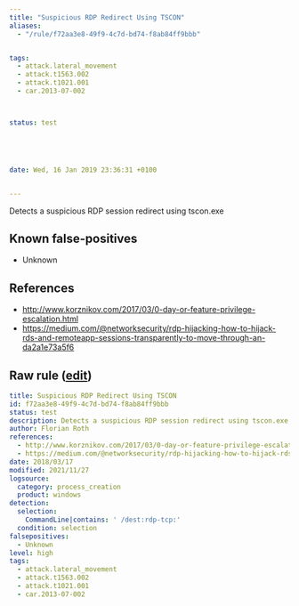 ```yaml
---
title: "Suspicious RDP Redirect Using TSCON"
aliases:
  - "/rule/f72aa3e8-49f9-4c7d-bd74-f8ab84ff9bbb"


tags:
  - attack.lateral_movement
  - attack.t1563.002
  - attack.t1021.001
  - car.2013-07-002



status: test





date: Wed, 16 Jan 2019 23:36:31 +0100


---
```


Detects a suspicious RDP session redirect using tscon.exe

<!--more-->


## Known false-positives

* Unknown



## References

* http://www.korznikov.com/2017/03/0-day-or-feature-privilege-escalation.html
* https://medium.com/@networksecurity/rdp-hijacking-how-to-hijack-rds-and-remoteapp-sessions-transparently-to-move-through-an-da2a1e73a5f6


## Raw rule ([edit](https://github.com/SigmaHQ/sigma/edit/master/rules/windows/process_creation/proc_creation_win_susp_tscon_rdp_redirect.yml))
```yaml
title: Suspicious RDP Redirect Using TSCON
id: f72aa3e8-49f9-4c7d-bd74-f8ab84ff9bbb
status: test
description: Detects a suspicious RDP session redirect using tscon.exe
author: Florian Roth
references:
  - http://www.korznikov.com/2017/03/0-day-or-feature-privilege-escalation.html
  - https://medium.com/@networksecurity/rdp-hijacking-how-to-hijack-rds-and-remoteapp-sessions-transparently-to-move-through-an-da2a1e73a5f6
date: 2018/03/17
modified: 2021/11/27
logsource:
  category: process_creation
  product: windows
detection:
  selection:
    CommandLine|contains: ' /dest:rdp-tcp:'
  condition: selection
falsepositives:
  - Unknown
level: high
tags:
  - attack.lateral_movement
  - attack.t1563.002
  - attack.t1021.001
  - car.2013-07-002

```
